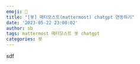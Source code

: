 ```yaml
---
emoji: 🤖
title: "[봇] 매터모스트(mattermost) chatgpt 연동하기"
date: '2023-05-22 23:00:02'
author: sb
tags: mattermost 매터모스트 봇 chatgpt
categories: 봇
---
```

sdf
```toc

```